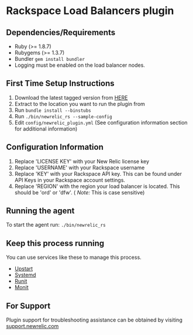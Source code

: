 # Rackspace Load Balancers plugin

## Dependencies/Requirements
* Ruby (>= 1.8.7)
* Rubygems (>= 1.3.7)
* Bundler `gem install bundler`
* Logging must be enabled on the load balancer nodes.

## First Time Setup Instructions
1. Download the latest tagged version from [HERE](https://github.com/newrelic-platform/newrelic_rackspace_load_balancers_plugin/tags)
2. Extract to the location you want to run the plugin from
3. Run `bundle install --binstubs`
4. Run `./bin/newrelic_rs --sample-config`
5. Edit `config/newrelic_plugin.yml` (See configuration information section for additional information)

## Configuration Information
1. Replace 'LICENSE KEY' with your New Relic license key
2. Replace 'USERNAME' with your Rackspace username
3. Replace 'KEY' with your Rackspace API key. This can be found under API Keys in your Rackspace account settings.
4. Replace 'REGION' with the region your load balancer is located. This should be 'ord' or 'dfw'. ( *Note:* This is case sensitive)

## Running the agent

To start the agent run: `./bin/newrelic_rs`

## Keep this process running
You can use services like these to manage this process. 
- [Upstart](http://upstart.ubuntu.com/)
- [Systemd](http://www.freedesktop.org/wiki/Software/systemd/)
- [Runit](http://smarden.org/runit/)
- [Monit](http://mmonit.com/monit/)

## For Support
Plugin support for troubleshooting assistance can be obtained by visiting [support.newrelic.com](https://support.newrelic.com)
